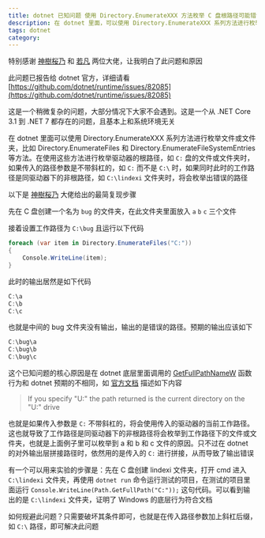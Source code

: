 ```yaml
---
title: dotnet 已知问题 使用 Directory.EnumerateXXX 方法枚举 C 盘根路径可能错误的问题
description: 在 dotnet 里面，可以使用 Directory.EnumerateXXX 系列方法进行枚举文件或文件夹。在准备枚举驱动器根路径的文件或文件夹时，可能获取到错误的路径。错误的步骤在于传入的是如 C: 不带斜杠的路径，且存在同驱动器磁盘下的非根路径工作路径
tags: dotnet
category: 
---
```


<!-- CreateTime:2023/2/14 19:49:32 -->

<!-- 发布 -->
<!-- 博客 -->

特别感谢 [神樹桜乃](https://github.com/KodamaSakuno) 和 [若凡](https://github.com/zhuxb711) 两位大佬，让我明白了此问题和原因

此问题已报告给 dotnet 官方，详细请看 [https://github.com/dotnet/runtime/issues/82085](https://github.com/dotnet/runtime/issues/82085)

这是一个稍微复杂的问题，大部分情况下大家不会遇到。这是一个从 .NET Core 3.1 到 .NET 7 都存在的问题，且基本上和系统环境无关

在 dotnet 里面可以使用 Directory.EnumerateXXX 系列方法进行枚举文件或文件夹，比如 Directory.EnumerateFiles 和 Directory.EnumerateFileSystemEntries 等方法。在使用这些方法进行枚举驱动器的根路径，如 `C:` 盘的文件或文件夹时，如果传入的路径参数是不带斜杠的，如 `C:` 而不是 `C:\` 时，如果同时此时的工作路径是同驱动器下的非根路径，如 `C:\lindexi` 文件夹时，将会枚举出错误的路径

以下是 [神樹桜乃](https://github.com/KodamaSakuno) 大佬给出的最简复现步骤

先在 C 盘创建一个名为 `bug` 的文件夹，在此文件夹里面放入 `a` `b` `c` 三个文件

接着设置工作路径为 `C:\bug` 且运行以下代码

```csharp
foreach (var item in Directory.EnumerateFiles("C:"))
{
    Console.WriteLine(item);
}
```

此时的输出居然是如下代码

```csharp
C:\a
C:\b
C:\c
```

也就是中间的 bug 文件夹没有输出，输出的是错误的路径。预期的输出应该如下

```csharp
C:\bug\a
C:\bug\b
C:\bug\c
```

这个已知问题的核心原因是在 dotnet 底层里面调用的 [GetFullPathNameW](https://learn.microsoft.com/en-us/windows/win32/api/fileapi/nf-fileapi-getfullpathnamew ) 函数行为和 dotnet 预期的不相同，如 [官方文档](https://learn.microsoft.com/en-us/windows/win32/api/fileapi/nf-fileapi-getfullpathnamew ) 描述如下内容

> If you specify "U:" the path returned is the current directory on the "U:\" drive

也就是如果传入参数是 `C:` 不带斜杠的，将会使用传入的驱动器的当前工作路径。这也就导致了工作路径是同驱动器下的非根路径将会枚举到工作路径下的文件或文件夹，也就是上面例子里可以枚举到 a 和 b 和 c 文件的原因。只不过在 dotnet 的对外输出层拼接路径时，依然用的是传入的 `C:` 进行拼接，从而导致了输出错误

有一个可以用来实验的步骤是：先在 C 盘创建 lindexi 文件夹，打开 cmd 进入 `C:\lindexi` 文件夹，再使用 `dotnet run` 命令运行测试的项目，在测试的项目里面运行 `Console.WriteLine(Path.GetFullPath("C:"));` 这句代码。可以看到输出的是 `C:\lindexi` 文件夹，证明了 Windows 的底层行为符合文档

如何规避此问题？只需要破坏其条件即可，也就是在传入路径参数加上斜杠后缀，如 `C:\` 路径，即可解决此问题
